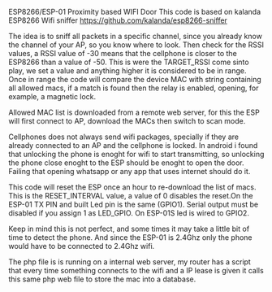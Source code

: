 
ESP8266/ESP-01 Proximity based WIFI Door
This code is based on kalanda ESP8266 Wifi sniffer https://github.com/kalanda/esp8266-sniffer

The idea is to sniff all packets in a specific channel, since you already know the channel of your AP,
so you know where to look. Then check for the RSSI values, a RSSI value of -30 means that the cellphone
is closer to the ESP8266 than a value of -50. This is were the TARGET_RSSI come sinto play, we set a value
and anything higher it is considered to be in range.
Once in range the code will compare the device MAC with string containing all allowed macs, if a match is found
then the relay is enabled, opening, for example, a magnetic lock.

Allowed MAC list is downloaded from a remote web server, for this the ESP will first connect to AP, download the MACs then switch to scan mode.

Cellphones does not always send wifi packages, specially if they are already connected to an AP and the cellphone is locked.
In android i found that unlocking the phone is enoght for wifi to start transmitting, so unlocking the phone close enoght to the
ESP should be enoght to open the door. Failing that opening whatsapp or any app that uses internet should do it.

This code will reset the ESP once an hour to re-download the list of macs. This is the RESET_INTERVAL value, a value of 0 disables the reset.On the ESP-01 TX PIN and built Led pin is the same (GPIO1). Serial output must be disabled if you assign 1 as LED_GPIO. On ESP-01S led is wired to GPIO2.

Keep in mind this is not perfect, and some times it may take a little bit of time to detect the phone. And since the ESP-01 is 2.4Ghz only the phone would have to be connected to 2.4Ghz wifi.

The php file is is running on a internal web server, my router has a script that every time something connects to the wifi and a IP lease is given it calls this same php web file to store the mac into a database.
